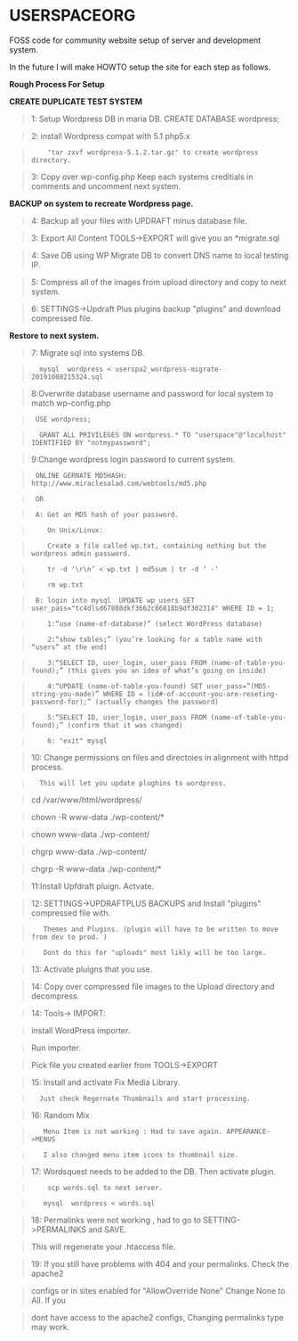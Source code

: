 # USERSPACEORG

FOSS code for community website setup of server and development system. 

In the future I will make HOWTO setup the site  for each step as follows. 

**Rough Process For Setup**

**CREATE DUPLICATE TEST SYSTEM**

> 1: Setup Wordpress DB in maria DB. 
>         CREATE DATABASE wordpress;

> 2: install Wordpress compat with 5.1 php5.x

>         "tar zxvf wordpress-5.1.2.tar.gz" to create wordpress directory.

> 3: Copy over wp-config.php Keep each systems creditials in comments and uncomment next system.

**BACKUP on system to recreate Wordpress page.**

> 4: Backup all your files with UPDRAFT minus database file.

> 3: Export All Content TOOLS->EXPORT  will give you an *migrate<TIMESTAMP>.sql

> 4: Save DB using WP Migrate DB to convert DNS name to local testing IP.

> 5: Compress all of the images from upload directory and copy to next system.

> 6: SETTINGS->Updraft Plus plugins backup "plugins" and download compressed file.

**Restore to next system.**

> 7: Migrate sql into systems DB.  

>       mysql  wordpress < userspa2_wordpress-migrate-20191008215324.sql 

> 8:Overwrite database username and password for local system to match wp-config.php   

>      USE wordpress;

>       GRANT ALL PRIVILEGES ON wordpress.* TO "userspace"@"localhost" IDENTIFIED BY "notmypassword";

> 9:Change wordpress login password to current system.  

>      ONLINE GERNATE MD5HASH: http://www.miraclesalad.com/webtools/md5.php

>      OR

>      A: Get an MD5 hash of your password.

>         On Unix/Linux:

>         Create a file called wp.txt, containing nothing but the wordpress admin password.

>         tr -d ‘\r\n’ < wp.txt | md5sum | tr -d ‘ -‘

>         rm wp.txt    

>      B: login into mysql  UPDATE wp_users SET user_pass="tc4dlsd67888dkf3662c86818b9df302314" WHERE ID = 1;

>         1:“use (name-of-database)” (select WordPress database)

>         2:“show tables;” (you’re looking for a table name with “users” at the end)

>         3:“SELECT ID, user_login, user_pass FROM (name-of-table-you-found);” (this gives you an idea of what’s going on inside)

>         4:“UPDATE (name-of-table-you-found) SET user_pass=”(MD5-string-you-made)” WHERE ID = (id#-of-account-you-are-reseting-password-for);” (actually changes the password)

>         5:“SELECT ID, user_login, user_pass FROM (name-of-table-you-found);” (confirm that it was changed)

>         6: "exit" mysql
      
> 10: Change permissions on files and directoies in alignment with httpd process.

>       This will let you update plughins to wordpress. 

> cd /var/www/html/wordpress/

> chown -R www-data ./wp-content/*

> chown  www-data ./wp-content/

> chgrp  www-data ./wp-content/

> chgrp -R  www-data ./wp-content/*    

> 11:Install Upfdraft pluign. Actvate.

> 12: SETTINGS->UPDRAFTPLUS BACKUPS and Install "plugins" compressed file with.

>        Themes and Plugins. (plugin will have to be written to move from dev to prod. ) 

>        Dont do this for "uploads" most likly will be too large. 

> 13: Activate pluigns that you use.        

> 14: Copy over compressed file images to the Upload directory and decompress.
       
> 14: Tools-> IMPORT:

>   install WordPress importer. 

>   Run importer.

>   Pick file you created earlier from TOOLS->EXPORT
   
> 15: Install and activate Fix Media Library.  

>       Just check Regernate Thumbnails and start processing.
       
> 16: Random Mix

>        Menu Item is not working : Had to save again. APPEARANCE->MENUS

>        I also changed menu item icons to thumbnail size. 
        
> 17: Wordsquest needs to be added to the DB. Then activate plugin.

>         scp words.sql to next server.  

>        mysql  wordpress < words.sql
   
> 18: Permalinks were not working , had to go to SETTING->PERMALINKS and SAVE.

>    This will regenerate your .htaccess file. 
  
> 19: If you still have problems with 404 and your permalinks. Check the apache2

> configs or in sites enabled for "AllowOverride None" Change None to All. If you

> dont have access to the apache2 configs, Changing permalinks type may work. 


